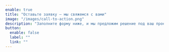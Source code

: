 ```yaml
---
enable: true
title: "Оставьте заявку — мы свяжемся с вами"
image: "/images/call-to-action.png"
description: "Заполните форму ниже, и мы предложим решение под ваш проект. Galavita Stroy — надёжный партнёр в строительстве."
button:
  enable: false
  label: ""
  link: ""
---
```

